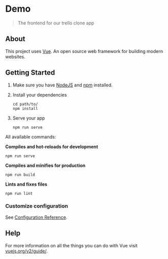 # Demo

> The frontend for our trello clone app

## About

This project uses [Vue](http://vuejs.org). An open source web framework for building modern websites.


## Getting Started

1. Make sure you have [NodeJS](https://nodejs.org/) and [npm](https://www.npmjs.com/) installed.
2. Install your dependencies

    ```
    cd path/to/
    npm install
    ```
3. Serve your app

    ```
    npm run serve
    ```

All available commands:

**Compiles and hot-reloads for development**
```
npm run serve
```

**Compiles and minifies for production**
```
npm run build
```

**Lints and fixes files**
```
npm run lint
```

### Customize configuration
See [Configuration Reference](https://cli.vuejs.org/config/).

## Help

For more information on all the things you can do with Vue visit [vuejs.org/v2/guide/](https://vuejs.org/v2/guide/).

